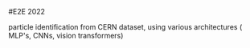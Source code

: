 #E2E 2022

particle identification from CERN dataset, using various architectures ( MLP's, CNNs, vision transformers)
